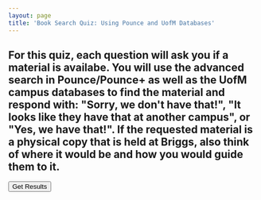 ```yaml
---
layout: page
title: 'Book Search Quiz: Using Pounce and UofM Databases'
---
```

<script src="src/quiz.js" type="text/javascript"></script>

## For this quiz, each question will ask you if a material is availabe. You will use the advanced search in Pounce/Pounce+ as well as the UofM campus databases to find the material and respond with: "Sorry, we don't have that!", "It looks like they have that at another campus", or "Yes, we have that!". If the requested material is a physical copy that is held at Briggs, also think of where it would be and how you would guide them to it.

<div id="quiz"></div>
<button id="submit">Get Results</button>
<div id="results"></div>
